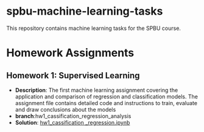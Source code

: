 # spbu-machine-learning-tasks
This repository contains machine learning tasks for the SPBU course. 


# Homework Assignments
## Homework 1: Supervised Learning
- **Description**: The first machine learning assignment covering the application and comparison of regression and classification models. The assignment file contains detailed code and instructions to train, evaluate and draw conclusions about the models
- **branch**:hw1_cassification_regression_analysis
- **Solution**: [hw1_cassification _regression.ipynb](https://github.com/guanzi96/spbu-machine-learning-tasks/blob/hw1_cassification_regression_analysis/hw1_cassification%20_regression.ipynb)
